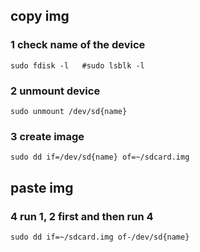 ## copy img
### 1 check name of the device
    sudo fdisk -l   #sudo lsblk -l
    
### 2 unmount device
    sudo unmount /dev/sd{name}
    
### 3 create image
    sudo dd if=/dev/sd{name} of=~/sdcard.img
    
## paste img
### 4 run 1, 2 first and then run 4
    sudo dd if=~/sdcard.img of-/dev/sd{name}
    
